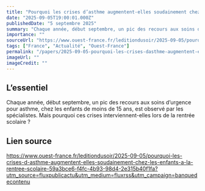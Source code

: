 ```yaml
---
title: "Pourquoi les crises d’asthme augmentent-elles soudainement chez les enfants à la rentrée scolaire ?"
date: "2025-09-05T19:00:01.000Z"
publishedDate: "5 septembre 2025"
summary: "Chaque année, début septembre, un pic des recours aux soins d’urgence pour asthme, chez les enfants de moins de 15 ans, est observé par les spécialistes. Mais pourquoi ces crises interviennent-elles lors de la rentrée scolaire ?"
importance: ""
sourceUrl: "https://www.ouest-france.fr/leditiondusoir/2025-09-05/pourquoi-les-crises-d-asthme-augmentent-elles-soudainement-chez-les-enfants-a-la-rentree-scolaire-59a3bce6-f4fc-4b93-98d4-2e315b40f1fa?utm_source=fluxpublicactu&utm_medium=fluxrss&utm_campaign=banquedecontenu"
tags: ["France", "Actualité", "Ouest-France"]
permalink: "/papers/2025-09-05-pourquoi-les-crises-dasthme-augmentent-elles-soudainement-chez-les-enfants-a-la-rentree-scolaire"
imageUrl: ""
imageCredit: ""
---
```


## L’essentiel

Chaque année, début septembre, un pic des recours aux soins d’urgence pour asthme, chez les enfants de moins de 15 ans, est observé par les spécialistes. Mais pourquoi ces crises interviennent-elles lors de la rentrée scolaire ?

## Lien source

https://www.ouest-france.fr/leditiondusoir/2025-09-05/pourquoi-les-crises-d-asthme-augmentent-elles-soudainement-chez-les-enfants-a-la-rentree-scolaire-59a3bce6-f4fc-4b93-98d4-2e315b40f1fa?utm_source=fluxpublicactu&utm_medium=fluxrss&utm_campaign=banquedecontenu
